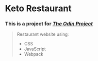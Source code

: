# Keto Restaurant

### This is a project for *[The Odin Project](https://www.theodinproject.com/lessons/node-path-javascript-restaurant-page)* 

> Restaurant website using:
> - CSS  
> - JavaScript  
> - Webpack

